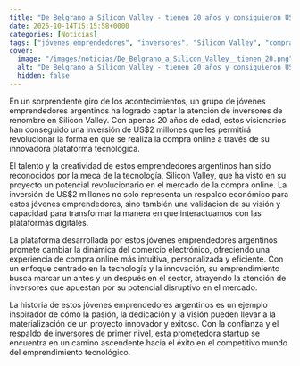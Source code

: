 ```yaml
---
title: "De Belgrano a Silicon Valley - tienen 20 años y consiguieron US$2 millones para cambiar la forma de comprar online"
date: 2025-10-14T15:15:58+0000
categories: [Noticias]
tags: ["jóvenes emprendedores", "inversores", "Silicon Valley", "compra online", "plataforma tecnológica", "comercio electrónico", "emprendimiento tecnológico"]
cover:
  image: "/images/noticias/De_Belgrano_a_Silicon_Valley__tienen_20.png"
  alt: "De Belgrano a Silicon Valley - tienen 20 años y consiguieron US$2 millones para cambiar la forma de comprar online"
  hidden: false
---
```


En un sorprendente giro de los acontecimientos, un grupo de jóvenes emprendedores argentinos ha logrado captar la atención de inversores de renombre en Silicon Valley. Con apenas 20 años de edad, estos visionarios han conseguido una inversión de US$2 millones que les permitirá revolucionar la forma en que se realiza la compra online a través de su innovadora plataforma tecnológica.

El talento y la creatividad de estos emprendedores argentinos han sido reconocidos por la meca de la tecnología, Silicon Valley, que ha visto en su proyecto un potencial revolucionario en el mercado de la compra online. La inversión de US$2 millones no solo representa un respaldo económico para estos jóvenes emprendedores, sino también una validación de su visión y capacidad para transformar la manera en que interactuamos con las plataformas digitales.

La plataforma desarrollada por estos jóvenes emprendedores argentinos promete cambiar la dinámica del comercio electrónico, ofreciendo una experiencia de compra online más intuitiva, personalizada y eficiente. Con un enfoque centrado en la tecnología y la innovación, su emprendimiento busca marcar un antes y un después en el sector, atrayendo la atención de inversores que apuestan por su potencial disruptivo en el mercado.

La historia de estos jóvenes emprendedores argentinos es un ejemplo inspirador de cómo la pasión, la dedicación y la visión pueden llevar a la materialización de un proyecto innovador y exitoso. Con la confianza y el respaldo de inversores de primer nivel, esta prometedora startup se encuentra en un camino ascendente hacia el éxito en el competitivo mundo del emprendimiento tecnológico.

